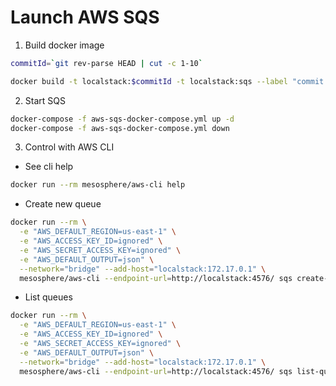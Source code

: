 # Launch AWS SQS

1. Build docker image

```bash
commitId=`git rev-parse HEAD | cut -c 1-10`

docker build -t localstack:$commitId -t localstack:sqs --label "commit.id=$commitId" --label "built.at=$(date -u)" .
```

2. Start SQS

```bash
docker-compose -f aws-sqs-docker-compose.yml up -d
docker-compose -f aws-sqs-docker-compose.yml down
```

3. Control with AWS CLI

- See cli help

```bash
docker run --rm mesosphere/aws-cli help
```

- Create new queue

```bash
docker run --rm \
  -e "AWS_DEFAULT_REGION=us-east-1" \
  -e "AWS_ACCESS_KEY_ID=ignored" \
  -e "AWS_SECRET_ACCESS_KEY=ignored" \
  -e "AWS_DEFAULT_OUTPUT=json" \
  --network="bridge" --add-host="localstack:172.17.0.1" \
  mesosphere/aws-cli --endpoint-url=http://localstack:4576/ sqs create-queue --queue-name duy-test
```

- List queues

```bash
docker run --rm \
  -e "AWS_DEFAULT_REGION=us-east-1" \
  -e "AWS_ACCESS_KEY_ID=ignored" \
  -e "AWS_SECRET_ACCESS_KEY=ignored" \
  -e "AWS_DEFAULT_OUTPUT=json" \
  --network="bridge" --add-host="localstack:172.17.0.1" \
  mesosphere/aws-cli --endpoint-url=http://localstack:4576/ sqs list-queues
```
